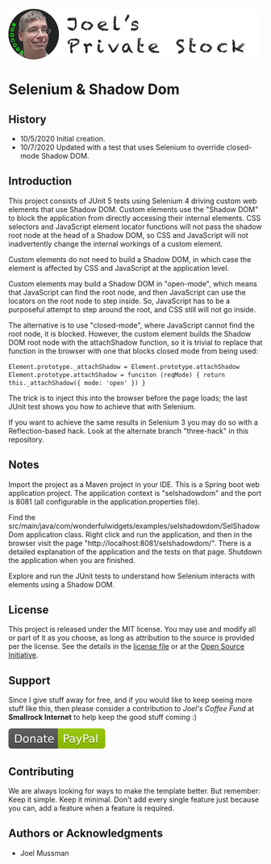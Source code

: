 ![](.common/joels-private-stock.png?raw=true)

# Selenium & Shadow Dom

## History

* 10/5/2020 Initial creation.
* 10/7/2020 Updated with a test that uses Selenium to override closed-mode Shadow DOM.

## Introduction

This project consists of JUnit 5 tests using Selenium 4 driving custom web elements that use Shadow DOM.
Custom elements use the "Shadow DOM" to block the application from directly accessing their internal elements.
CSS selectors and JavaScript element locator functions will not pass the shadow root node at the head of
a Shadow DOM, so CSS and JavaScript will not inadvertently change the internal workings of a custom element.

Custom elements do not need to build a Shadow DOM, in which case the element is affected by CSS and JavaScript at
the application level.

Custom elements may build a Shadow DOM in "open-mode", which means that JavaScript can find the root node,
and then JavaScript can use the locators on the root node to step inside.
So, JavaScript has to be a purposeful attempt to step around the root, and CSS still will not go inside.

The alternative is to use "closed-mode", where JavaScript cannot find the root node, it is blocked.
However, the custom element builds the Shadow DOM root node with the attachShadow function, so it is
trivial to replace that function in the browser with one that blocks closed mode from being used:

    Element.prototype._attachShadow = Element.prototype.attachShadow
    Element.prototype.attachShadow = funciton (reqMode) { return this._attachShadow({ mode: 'open' }) }

The trick is to inject this into the browser before the page loads; the last JUnit test shows you how to
achieve that with Selenium.

If you want to achieve the same results in Selenium 3 you may do so with a Reflection-based hack.
Look at the alternate branch "three-hack" in this repository.

## Notes

Import the project as a Maven project in your IDE.
This is a Spring boot web application project.
The application context is "selshadowdom" and the port is 8081 (all configurable in the application.properties file).

Find the src/main/java/com/wonderfulwidgets/examples/selshadowdom/SelShadowDom application class.
Right click and run the application, and then in the browser visit the page "http://localhost:8081/selshadowdom/".
There is a detailed explanation of the application and the tests on that page.
Shutdown the application when you are finished.

Explore and run the JUnit tests to understand how Selenium interacts with elements using a Shadow DOM.

## License

This project is released under the MIT license. You may use and modify all or part of it as you choose, as long as attribution to the source is provided per the license. See the details in the [license file](./LICENSE.md) or at the [Open Source Initiative](https://opensource.org/licenses/MIT).

## Support

Since I give stuff away for free, and if you would like to keep seeing more stuff like this, then please consider
a contribution to *Joel's Coffee Fund* at **Smallrock Internet** to help keep the good stuff coming :)<br />

[![Donate](./.common/Donate-Paypal.svg)](https://www.paypal.com/cgi-bin/webscr?cmd=_s-xclick&hosted_button_id=XPUGVGZZ8RUAA)

## Contributing

We are always looking for ways to make the template better. But remember: Keep it simple. Keep it minimal. Don't add every single feature just because you can, add a feature when a feature is required.

## Authors or Acknowledgments

* Joel Mussman
